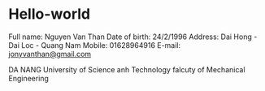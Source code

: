 # Hello-world
Full name: Nguyen Van Than
Date of birth: 24/2/1996
Address: Dai Hong - Dai Loc - Quang Nam
Mobile: 01628964916
E-mail: jonyvanthan@gmail.com

DA NANG University of Science anh Technology falcuty of Mechanical Engineering
